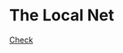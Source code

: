 # The Local Net
<a href="magnet:?xt=urn:btih:ac3d307f5b777d6e36dfed1bb96ad2c29a0f55d5&dn=piratebox_rpi_1.1.4-27-02-2018.img.zip&tr=udp%3A%2F%2Ftracker.piratebox.cc%3A7070&tr=udp%3A%2F%2Ftracker.coppersurfer.tk%3A6969">Check</a>
